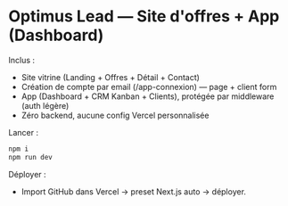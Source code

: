 # Optimus Lead — Site d'offres + App (Dashboard)

Inclus :
- Site vitrine (Landing + Offres + Détail + Contact)
- Création de compte par email (/app-connexion) — page <Suspense> + client form
- App (Dashboard + CRM Kanban + Clients), protégée par middleware (auth légère)
- Zéro backend, aucune config Vercel personnalisée

Lancer :
```bash
npm i
npm run dev
```

Déployer :
- Import GitHub dans Vercel → preset Next.js auto → déployer.
